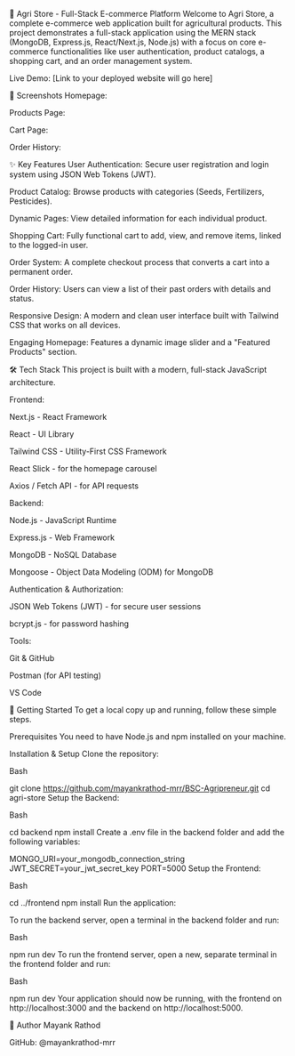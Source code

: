 🌱 Agri Store - Full-Stack E-commerce Platform
Welcome to Agri Store, a complete e-commerce web application built for agricultural products. This project demonstrates a full-stack application using the MERN stack (MongoDB, Express.js, React/Next.js, Node.js) with a focus on core e-commerce functionalities like user authentication, product catalogs, a shopping cart, and an order management system.

Live Demo: [Link to your deployed website will go here]

📸 Screenshots
Homepage:

Products Page:

Cart Page:

Order History:

✨ Key Features
User Authentication: Secure user registration and login system using JSON Web Tokens (JWT).

Product Catalog: Browse products with categories (Seeds, Fertilizers, Pesticides).

Dynamic Pages: View detailed information for each individual product.

Shopping Cart: Fully functional cart to add, view, and remove items, linked to the logged-in user.

Order System: A complete checkout process that converts a cart into a permanent order.

Order History: Users can view a list of their past orders with details and status.

Responsive Design: A modern and clean user interface built with Tailwind CSS that works on all devices.

Engaging Homepage: Features a dynamic image slider and a "Featured Products" section.

🛠️ Tech Stack
This project is built with a modern, full-stack JavaScript architecture.

Frontend:

Next.js - React Framework

React - UI Library

Tailwind CSS - Utility-First CSS Framework

React Slick - for the homepage carousel

Axios / Fetch API - for API requests

Backend:

Node.js - JavaScript Runtime

Express.js - Web Framework

MongoDB - NoSQL Database

Mongoose - Object Data Modeling (ODM) for MongoDB

Authentication & Authorization:

JSON Web Tokens (JWT) - for secure user sessions

bcrypt.js - for password hashing

Tools:

Git & GitHub

Postman (for API testing)

VS Code

🚀 Getting Started
To get a local copy up and running, follow these simple steps.

Prerequisites
You need to have Node.js and npm installed on your machine.

Installation & Setup
Clone the repository:

Bash

git clone https://github.com/mayankrathod-mrr/BSC-Agripreneur.git
cd agri-store 
Setup the Backend:

Bash

cd backend
npm install
Create a .env file in the backend folder and add the following variables:

MONGO_URI=your_mongodb_connection_string
JWT_SECRET=your_jwt_secret_key
PORT=5000
Setup the Frontend:

Bash

cd ../frontend
npm install
Run the application:

To run the backend server, open a terminal in the backend folder and run:

Bash

npm run dev
To run the frontend server, open a new, separate terminal in the frontend folder and run:

Bash

npm run dev
Your application should now be running, with the frontend on http://localhost:3000 and the backend on http://localhost:5000.

👤 Author
Mayank Rathod

GitHub: @mayankrathod-mrr







